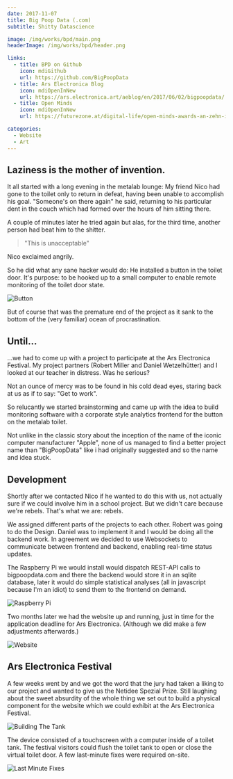 ```yaml
---
date: 2017-11-07
title: Big Poop Data (.com)
subtitle: Shitty Datascience

image: /img/works/bpd/main.png
headerImage: /img/works/bpd/header.png

links: 
  - title: BPD on Github
    icon: mdiGithub
    url: https://github.com/BigPoopData
  - title: Ars Electronica Blog
    icon: mdiOpenInNew
    url: https://ars.electronica.art/aeblog/en/2017/06/02/bigpoopdata/
  - title: Open Minds
    icon: mdiOpenInNew
    url: https://futurezone.at/digital-life/open-minds-awards-an-zehn-it-projekte-verliehen/288.897.289

categories:
  - Website
  - Art
---
```


## Laziness is the mother of invention. 

It all started with a long evening in the metalab lounge: My friend Nico had gone to the toilet only to return in defeat, having been unable to accomplish his goal. "Someone's on there again" he said, returning to his particular dent in the couch which had formed over the hours of him sitting there.

A couple of minutes later he tried again but alas, for the third time, another person had beat him to the shitter.

> "This is unacceptable"

Nico exclaimed angrily. 

So he did what any sane hacker would do: He installed a button in the toilet door. It's purpose: to be hooked up to a small computer to enable remote monitoring of the toilet door state.

![Button](/img/works/bpd/button.jpg)

But of course that was the premature end of the project as it sank to the bottom of the (very familiar) ocean of procrastination.

## Until...

...we had to come up with a project to participate at the Ars Electronica Festival. My project partners (Robert Miller and Daniel Wetzelhütter) and I looked at our teacher in distress.
Was he serious?

Not an ounce of mercy was to be found in his cold dead eyes, staring back at us as if to say: "Get to work".

So relucantly we started brainstorming and came up with the idea to build monitoring software with a corporate style analytics frontend for the button on the metalab toilet.

Not unlike in the classic story about the inception of the name of the iconic computer manufacturer "Apple", none of us managed to find a better project name than "BigPoopData" like i had originally suggested and so the name and idea stuck.

## Development

Shortly after we contacted Nico if he wanted to do this with us, not actually sure if we could involve him in a school project. But we didn't care because we're rebels.
That's what we are: rebels.

We assigned different parts of the projects to each other. Robert was going to do the Design. Daniel was to implement it and I would be doing all the backend work. In agreement we decided to use Websockets to communicate between frontend and backend, enabling real-time status updates.

The Raspberry Pi we would install would dispatch REST-API calls to bigpoopdata.com and there the backend would store it in an sqlite database, later it would do simple statistical analyses (all in javascript because I'm an idiot) to send them to the frontend on demand.

![Raspberry Pi](/img/works/bpd/pi.jpg)

Two months later we had the website up and running, just in time for the application deadline for Ars Electronica. (Although we did make a few adjustments afterwards.)

![Website](/img/works/bpd/website.png)



## Ars Electronica Festival

A few weeks went by and we got the word that the jury had taken a liking to our project and wanted to give us the Netidee Spezial Prize. Still laughing about the sweet absurdity of the whole thing we set out to build a physical component for the website which we could exhibit at the Ars Electronica Festival.

![Building The Tank](/img/works/bpd/building_tank.jpg)

The device consisted of a touchscreen with a computer inside of a toilet tank. The festival visitors could flush the toilet tank to open or close the virtual toilet door.
A few last-minute fixes were required on-site.

![Last Minute Fixes](/img/works/bpd/nico_fixing.jpg)
